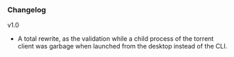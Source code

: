 ### Changelog
v1.0
- A total rewrite, as the validation while a child process of the torrent client was garbage when launched from the desktop instead of the CLI.
